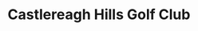 ---
title: "Castlereagh Hills Golf Club"
address: "73, Upper Braniel Rd, Castlereagh, Belfast, County Antrim BT5 7TX"
tel: "028 9044 8477"
county: "Antrim"
category: "Pitch And Putt"
type: "Content"
lat: "54.569953"
lng: "-5.845335"
---